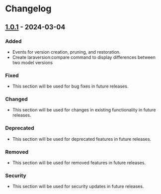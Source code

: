 # Changelog

## [1.0.1](https://github.com/latomate07/laraversion/releases/tag/v1.0.1) - 2024-03-04

### Added

- Events for version creation, pruning, and restoration.
- Create laraversion:compare command to display differences between two model versions

### Fixed

- This section will be used for bug fixes in future releases.

### Changed

- This section will be used for changes in existing functionality in future releases.

### Deprecated

- This section will be used for deprecated features in future releases.

### Removed

- This section will be used for removed features in future releases.

### Security

- This section will be used for security updates in future releases.